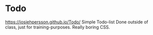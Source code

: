 # Todo
https://josiehpersson.github.io/Todo/
Simple Todo-list
Done outside of class, just for training-purposes.
Really boring CSS.
